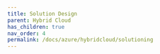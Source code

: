 ```yaml
---
title: Solution Design
parent: Hybrid Cloud
has_children: true
nav_order: 4
permalink: /docs/azure/hybridcloud/solutioning
---
```

